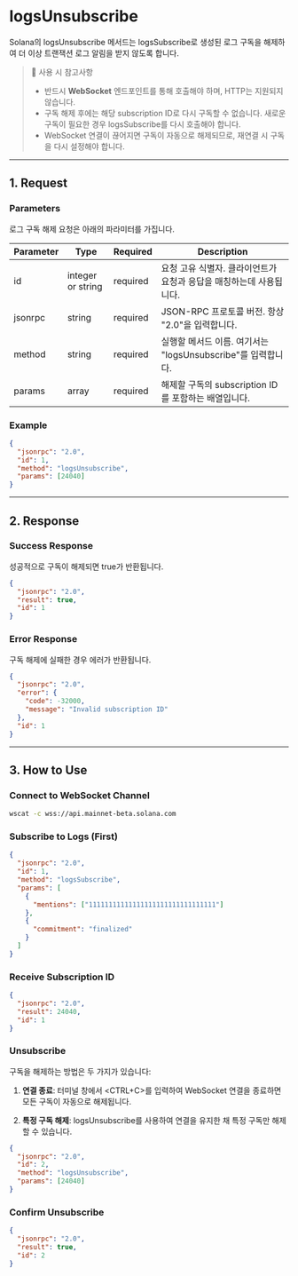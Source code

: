 # logsUnsubscribe

Solana의 logsUnsubscribe 메서드는 logsSubscribe로 생성된 로그 구독을 해제하여 더 이상 트랜잭션 로그 알림을 받지 않도록 합니다.

> 📘 사용 시 참고사항
>
> - 반드시 **WebSocket** 엔드포인트를 통해 호출해야 하며, HTTP는 지원되지 않습니다.
> - 구독 해제 후에는 해당 subscription ID로 다시 구독할 수 없습니다. 새로운 구독이 필요한 경우 logsSubscribe를 다시 호출해야 합니다.
> - WebSocket 연결이 끊어지면 구독이 자동으로 해제되므로, 재연결 시 구독을 다시 설정해야 합니다.

---

## 1. Request

### Parameters

로그 구독 해제 요청은 아래의 파라미터를 가집니다.

| Parameter | Type              | Required | Description                                                         |
| --------- | ----------------- | -------- | ------------------------------------------------------------------- |
| id        | integer or string | required | 요청 고유 식별자. 클라이언트가 요청과 응답을 매칭하는데 사용됩니다. |
| jsonrpc   | string            | required | JSON-RPC 프로토콜 버전. 항상 "2.0"을 입력합니다.                    |
| method    | string            | required | 실행할 메서드 이름. 여기서는 "logsUnsubscribe"를 입력합니다.        |
| params    | array             | required | 해제할 구독의 subscription ID를 포함하는 배열입니다.                |

### Example

```json logsUnsubscribe example
{
  "jsonrpc": "2.0",
  "id": 1,
  "method": "logsUnsubscribe",
  "params": [24040]
}
```

---

## 2. Response

### Success Response

성공적으로 구독이 해제되면 true가 반환됩니다.

```json Response example
{
  "jsonrpc": "2.0",
  "result": true,
  "id": 1
}
```

### Error Response

구독 해제에 실패한 경우 에러가 반환됩니다.

```json Error example
{
  "jsonrpc": "2.0",
  "error": {
    "code": -32000,
    "message": "Invalid subscription ID"
  },
  "id": 1
}
```

---

## 3. How to Use

### Connect to WebSocket Channel

```sh wscat
wscat -c wss://api.mainnet-beta.solana.com
```

### Subscribe to Logs (First)

```json subscribe example
{
  "jsonrpc": "2.0",
  "id": 1,
  "method": "logsSubscribe",
  "params": [
    {
      "mentions": ["11111111111111111111111111111111"]
    },
    {
      "commitment": "finalized"
    }
  ]
}
```

### Receive Subscription ID

```json subscription response
{
  "jsonrpc": "2.0",
  "result": 24040,
  "id": 1
}
```

### Unsubscribe

구독을 해제하는 방법은 두 가지가 있습니다:

1. **연결 종료**: 터미널 창에서 <CTRL+C>를 입력하여 WebSocket 연결을 종료하면 모든 구독이 자동으로 해제됩니다.

2. **특정 구독 해제**: logsUnsubscribe를 사용하여 연결을 유지한 채 특정 구독만 해제할 수 있습니다.

```json unsubscribe example
{
  "jsonrpc": "2.0",
  "id": 2,
  "method": "logsUnsubscribe",
  "params": [24040]
}
```

### Confirm Unsubscribe

```json unsubscribe success
{
  "jsonrpc": "2.0",
  "result": true,
  "id": 2
}
```
